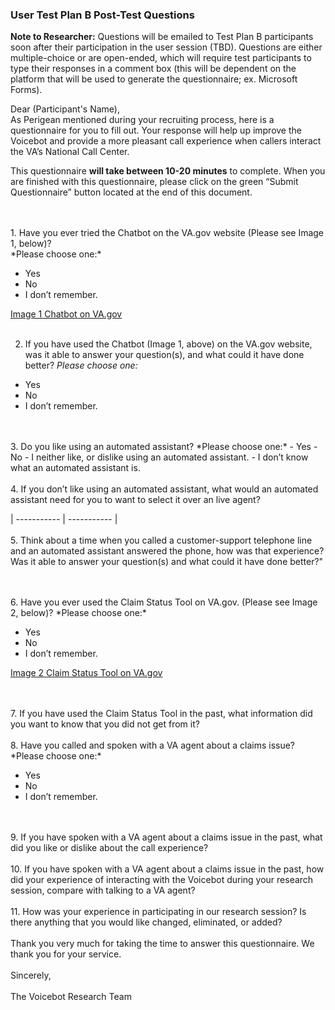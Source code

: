 ### User Test Plan B Post-Test Questions
**Note to Researcher:** Questions will be emailed to Test Plan B participants soon after their participation in the user session (TBD). Questions are either multiple-choice or are open-ended, which will require test participants to type their responses in a comment box (this will be dependent on the platform that will be used to generate the questionnaire; ex. Microsoft Forms).

Dear (Participant's Name),<br>
As Perigean mentioned during your recruiting process, here is a questionnaire for you to fill out. Your response will help up improve the Voicebot and provide a more pleasant call experience when callers interact the VA’s National Call Center.<br>

This questionnaire **will take between 10-20 minutes** to complete. When you are finished with this questionnaire, please click on the green “Submit Questionnaire” button located at the end of this document.  

<br>
 <br>
1.	Have you ever tried the Chatbot on the VA.gov website (Please see Image 1, below)?<br>
*Please choose one:* <br>

- Yes
- No
- I don’t remember.

[Image 1 Chatbot on VA.gov](https://github.com/department-of-veterans-affairs/voicebot/blob/master/research/2023-03-User%20Test%20Plan%20B/Chatbot.png)
<br>
 <br>

2.	If you have used the Chatbot (Image 1, above) on the VA.gov website, was it able to answer your question(s), and what could it have done better? *Please choose one:*

- Yes
- No
- I don’t remember.
<br>
 <br>
3.	Do you like using an automated assistant? *Please choose one:*
-	Yes
-	No
-	I neither like, or dislike using an automated assistant.
-	I don’t know what an automated assistant is.
<br>
 <br>
4.	If you don’t like using an automated assistant, what would an automated assistant need for you to want to select it over an live agent?


| ----------- | ----------- |
<br>
 <br>
5.	Think about a time when you called a customer-support telephone line and an automated assistant answered the phone, how was that experience? Was it able to answer your question(s) and what could it have done better?"

<br>
 <br>
6.	Have you ever used the Claim Status Tool on VA.gov. (Please see Image 2, below)? *Please choose one:*

- Yes
- No
- I don’t remember.

[Image 2 Claim Status Tool on VA.gov](https://github.com/department-of-veterans-affairs/voicebot/blob/master/research/2023-03-User%20Test%20Plan%20B/Claim%20Status%20Tool.png)

<br>
 <br>
7.	 If you have used the Claim Status Tool in the past, what information did you want to know that you did not get from it?

<br>
 <br>
8.	Have you called and spoken with a VA agent about a claims issue? *Please choose one:*

- Yes
- No
- I don’t remember.
<br>
 <br>
9.	If you have spoken with a VA agent about a claims issue in the past, what did you like or dislike about the call experience?

<br>
 <br>
10.	If you have spoken with a VA agent about a claims issue in the past, how did your experience of interacting with the Voicebot during your research session, compare with talking to a VA agent?

<br>
 <br>
11.	How was your experience in participating in our research session? Is there anything that you would like changed, eliminated, or added?

<br>
 <br>
Thank you very much for taking the time to answer this questionnaire. We thank you for
 your service. 
 <br>
 <br>
Sincerely,
<br>
 <br>
The Voicebot Research Team






